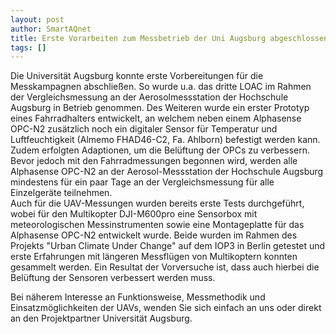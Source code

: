 ```yaml
---
layout: post
author: SmartAQnet
title: Erste Vorarbeiten zum Messbetrieb der Uni Augsburg abgeschlossen
tags: []
---
```

Die Universität Augsburg konnte erste Vorbereitungen für die Messkampagnen abschließen. So wurde u.a. das dritte LOAC im Rahmen der Vergleichsmessung an der Aerosolmessstation der Hochschule Augsburg in Betrieb genommen. Des Weiteren wurde ein erster Prototyp eines Fahrradhalters entwickelt, an welchem neben einem Alphasense OPC-N2 zusätzlich noch ein digitaler Sensor für Temperatur und Luftfeuchtigkeit (Almemo FHAD46-C2, Fa. Ahlborn) befestigt werden kann. Zudem erfolgten Adaptionen, um die Belüftung der OPCs zu verbessern.  
Bevor jedoch mit den Fahrradmessungen begonnen wird, werden alle Alphasense OPC-N2 an der Aerosol-Messstation der Hochschule Augsburg mindestens für ein paar Tage an der Vergleichsmessung für alle Einzelgeräte teilnehmen.  
Auch für die UAV-Messungen wurden bereits erste Tests durchgeführt, wobei für den Multikopter DJI-M600pro eine Sensorbox mit meteorologischen Messinstrumenten sowie eine Montageplatte für das Alphasense OPC-N2 entwickelt wurde. Beide wurden im Rahmen des Projekts "Urban Climate Under Change" auf dem IOP3 in Berlin getestet und erste Erfahrungen mit längeren Messflügen von Multikoptern konnten gesammelt werden. Ein Resultat der Vorversuche ist, dass auch hierbei die Belüftung der Sensoren verbessert werden muss.  
  
Bei näherem Interesse an Funktionsweise, Messmethodik und Einsatzmöglichkeiten der UAVs, wenden Sie sich einfach an uns oder direkt an den Projektpartner Universität Augsburg.
